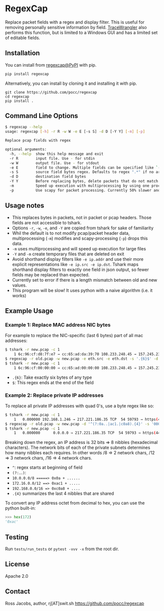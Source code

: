 # RegexCap

Replace packet fields with a regex and display filter.
This is useful for removing personally sensitive information by field.
[TraceWrangler](https://www.tracewrangler.com/) also performs this function,
but is limited to a Windows GUI and has a limited set of editable fields.

## Installation

You can install from [regexcap@PyPI](https://pypi.org/project/RegexCap/0.0/) with pip.

```bash
pip install regexcap
```

Alternatively, you can install by cloning it and installing it with pip.

```
git clone https://github.com/pocc/regexcap
cd regexcap
pip install .
```

## Command Line Options

```bash
$ regexcap --help
usage: regexcap [-h] -r R -w W -e E [-s S] -d D [-Y Y] [-m] [-p]

Replace pcap fields with regex

optional arguments:
  -h, --help  show this help message and exit
  -r R        input file. Use - for stdin
  -w W        output file. Use - for stdout
  -e E        field to change. Multiple fields can be specified like `-e ip.src -e ip.dst`. Replacements will occur on all specified fields. If `frame` is specified, matching frameswill be replaced in their entirety.
  -s S        source field bytes regex. Defaults to regex ".*" if no arg is provided.
  -d D        destination field bytes
  -Y Y        Before replacing bytes, delete packets that do not match this display filter
  -m          Speed up execution with multiprocessing by using one process per cpu.Output is always pcapng. If source file is a pcapng, then header data will be rewritten recognizing mergecap as the most recent packet writer.
  -p          Use scapy for packet processing. Currently 50% slower and always saves to pcap.
```

## Usage notes

* This replaces bytes in packets, not in packet or pcap headers. Those fields are not accessible to tshark.
* Options `-r`, `-w`, `-e`, and `-Y` are copied from tshark for sake of familiarity
* Whil the default is to not modify pcap/packet header data, multiprocessing (`-m`) modifies and
  scapy-processing (`-p`) drops this data.
* `-m` uses multiprocessing and will speed up execution for large files
* `-Y` and `-m` create temporary files that are deleted on exit
* Avoid shorthand display filters like `-e ip.addr` and use their more explicit
  representations like `-e ip.src -e ip.dst`. Tshark maps shorthand
  display filters to exactly one field in json output, so fewer fields may be
  replaced than expected.
* Currently set to error if there is a length mismatch between old and new values.
* This program will be slow! It uses python with a naive algorithm (i.e. it works)

## Example Usage

### Example 1: Replace MAC address NIC bytes

For example to replace the NIC-specific (last 6 bytes) part of all mac addresses:

```bash
$ tshark -r new.pcap -c 1
    1 6c:96:cf:d8:7f:e7 → cc:65:ad:da:39:70 108.233.248.45 → 157.245.238.3 ...
$ regexcap -r old.pcap -w new.pcap -e eth.src -e eth.dst -s '.{6}$' -d 000000
$ tshark -r new.pcap -c 1
    1 6c:96:cf:00:00:00 → cc:65:ad:00:00:00 108.233.248.45 → 157.245.238.3 ...
```

* `.{6}`: Take exactly six bytes of any type
* `$`: This regex ends at the end of the field

### Example 2: Replace private IP addresses

To replace all private IP addresses with quad 0's, use a byte regex like so:

```bash
$ tshark -r new.pcap -c 1
    1   0.000000 192.168.1.246 → 217.221.186.35 TCP  54 59793 → https(443) [ACK] Seq=1 Ack=1 Win=2048 Len=0
$ regexcap -r old.pcap -w new.pcap -d '^(?:0a..|ac1.|c0a8).{4}' -s '00000000' -e ip.addr
$ tshark -r new.pcap -c 1
    1   0.000000      0.0.0.0 → 217.221.186.35 TCP  54 59793 → https(443) [ACK] Seq=1 Ack=1 Win=2048 Len=0
```

Breaking down the regex, an IP address is 32 bits => 8 nibbles (hexadecimal characters).
The network bits of each of the private subnets determines how many nibbles each requires.
In other words /8 => 2 network chars, /12 => 3 network chars, /16 => 4 network chars.

* `^`: regex starts at beginning of field
* `(?:`...`)`:
* `10.0.0.0/8 =====> 0x0a + ......`
* `172.16.0.0/12 ==> 0xac1 + .....`
* `192.168.0.0/16 => 0xc0a8 + ....`
* `.{4}` summarizes the last 4 nibbles that are shared

To convert any IP address octet from decimal to hex, you can use the python built-in:

```python
>>> hex(172)
'0xac'
```

## Testing

Run `tests/run_tests` or `pytest -vvv -x` from the root dir.

## License

Apache 2.0


## Contact

Ross Jacobs, author, rj\[AT\]swit.sh
https://github.com/pocc/regexcap
